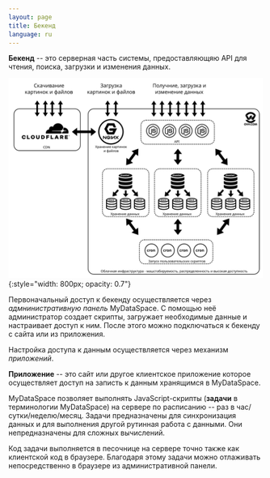 ```yaml
---
layout: page
title: Бекенд
language: ru
---
```

**Бекенд** -- это серверная часть системы, предоставляющяю API для чтения, поиска, загрузки и изменения данных.

![Backend schema](/images/docs/backend/backend-schema-ru.svg){:style="width: 800px; opacity: 0.7"}

Первоначальный доступ к бекенду осуществляется через *адмнинистративную панель* MyDataSpace.
С помощью неё администратор создает скрипты, загружает необходимые данные и настраивает доступ к ним.
После этого можно подключаться к бекенду с сайта или из приложения.

Настройка доступа к данным осуществляется через механизм *приложений*.

**Приложение** -- это сайт или другое клиентское приложение которое осуществляет доступ на записть к данным
хранящимся в MyDataSpace.

MyDataSpace позволяет выполнять JavaScript-скрипты (**задачи** в терминологии MyDataSpace) на сервере по
расписанию -- раз в час/сутки/неделю/месяц.
Задачи предназначены для синхронизация данных и для выполнения другой рутинная работа с данными. Они
непредназначены для сложных вычислений.

Код задачи выполняется в песочнице на сервере точно также как клиентской код в браузере. Благодаря этому
задачи можно отлаживать непосредственно в браузере из административной панели.